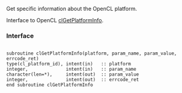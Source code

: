 Get specific information about the OpenCL platform.

Interface to OpenCL [clGetPlatformInfo](http://www.khronos.org/registry/cl/sdk/1.1/docs/man/xhtml/clGetPlatformInfo.html).

### Interface ###

```Fortran

subroutine clGetPlatformInfo(platform, param_name, param_value, errcode_ret)
type(cl_platform_id), intent(in)   :: platform
integer,              intent(in)   :: param_name
character(len=*),     intent(out)  :: param_value
integer,              intent(out)  :: errcode_ret
end subroutine clGetPlatformInfo
```
